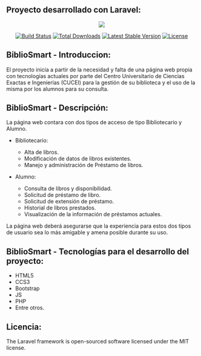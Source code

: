 ## Proyecto desarrollado con Laravel:

<p align="center"><img src="https://laravel.com/assets/img/components/logo-laravel.svg"></p>

<p align="center">
<a href="https://travis-ci.org/laravel/framework"><img src="https://travis-ci.org/laravel/framework.svg" alt="Build Status"></a>
<a href="https://packagist.org/packages/laravel/framework"><img src="https://poser.pugx.org/laravel/framework/d/total.svg" alt="Total Downloads"></a>
<a href="https://packagist.org/packages/laravel/framework"><img src="https://poser.pugx.org/laravel/framework/v/stable.svg" alt="Latest Stable Version"></a>
<a href="https://packagist.org/packages/laravel/framework"><img src="https://poser.pugx.org/laravel/framework/license.svg" alt="License"></a>
</p>

## BiblioSmart - Introduccion:

El proyecto inicia a partir de la necesidad y falta de una página web propia con tecnologías actuales por parte del Centro Universitario de Ciencias Exactas e Ingenierías (CUCEI) para la gestión de su biblioteca y el uso de la misma por los alumnos para su consulta.

## BiblioSmart - Descripción:

La página web contara con dos tipos de acceso de tipo Bibliotecario y Alumno. 

- Bibliotecario:
	- Alta de libros.
	- Modificación de datos de libros existentes.
	- Manejo y administración de Préstamo de libros. 

- Alumno:
	- Consulta de libros y disponibilidad.
	- Solicitud de préstamo de libro.
	- Solicitud de extensión de préstamo.
	- Historial de libros prestados.
	- Visualización de la información de préstamos actuales.

La página web deberá asegurarse que la experiencia para estos dos tipos de usuario sea lo más amigable y amena posible durante su uso.

## BiblioSmart - Tecnologías para el desarrollo del proyecto:

- HTML5
- CCS3
- Bootstrap
- JS
- PHP
- Entre otros. 

## Licencia:
The Laravel framework is open-sourced software licensed under the MIT license.